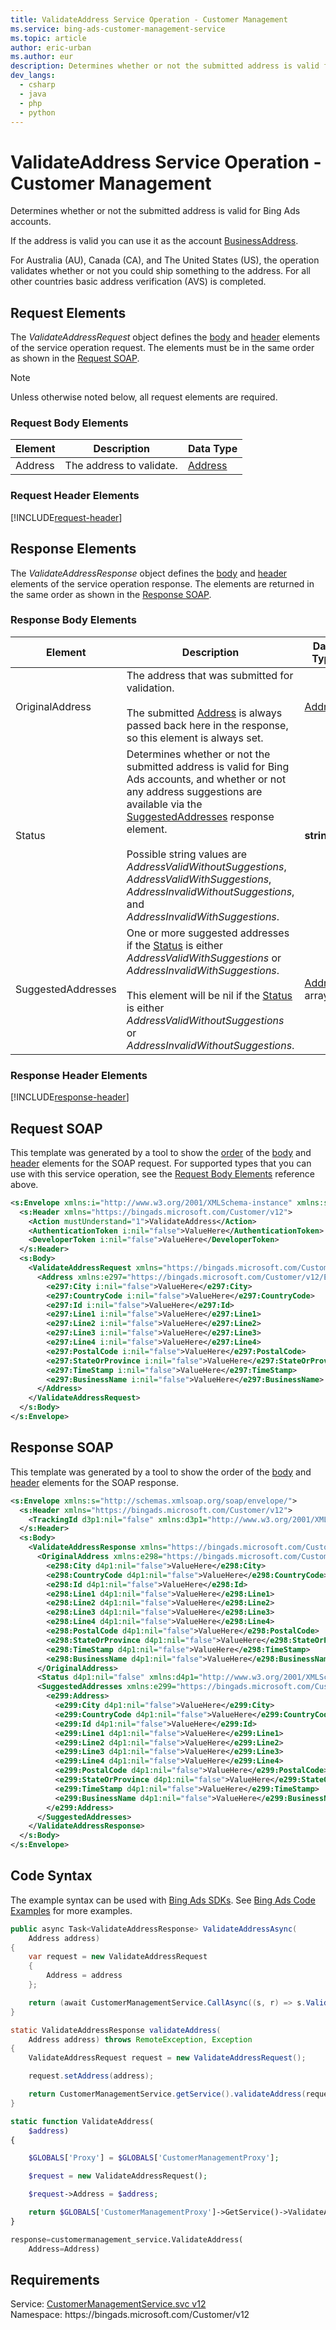 ```yaml
---
title: ValidateAddress Service Operation - Customer Management
ms.service: bing-ads-customer-management-service
ms.topic: article
author: eric-urban
ms.author: eur
description: Determines whether or not the submitted address is valid for Bing Ads accounts.
dev_langs: 
  - csharp
  - java
  - php
  - python
---
```

# ValidateAddress Service Operation - Customer Management
Determines whether or not the submitted address is valid for Bing Ads accounts. 

If the address is valid you can use it as the account [BusinessAddress](advertiseraccount.md#businessaddress). 

For Australia (AU), Canada (CA), and The United States (US), the operation validates whether or not you could ship something to the address. For all other countries basic address verification (AVS) is completed. 

## <a name="request"></a>Request Elements
The *ValidateAddressRequest* object defines the [body](#request-body) and [header](#request-header) elements of the service operation request. The elements must be in the same order as shown in the [Request SOAP](#request-soap). 

> [!NOTE]
> Unless otherwise noted below, all request elements are required.

### <a name="request-body"></a>Request Body Elements

|Element|Description|Data Type|
|-----------|---------------|-------------|
|<a name="address"></a>Address|The address to validate.|[Address](address.md)|

### <a name="request-header"></a>Request Header Elements
[!INCLUDE[request-header](./includes/request-header.md)]

## <a name="response"></a>Response Elements
The *ValidateAddressResponse* object defines the [body](#response-body) and [header](#response-header) elements of the service operation response. The elements are returned in the same order as shown in the [Response SOAP](#response-soap).

### <a name="response-body"></a>Response Body Elements

|Element|Description|Data Type|
|-----------|---------------|-------------|
|<a name="originaladdress"></a>OriginalAddress|The address that was submitted for validation.<br/><br/>The submitted [Address](#address) is always passed back here in the response, so this element is always set.|[Address](address.md)|
|<a name="status"></a>Status|Determines whether or not the submitted address is valid for Bing Ads accounts, and whether or not any address suggestions are available via the [SuggestedAddresses](#suggestedaddresses) response element.<br/><br/>Possible string values are *AddressValidWithoutSuggestions*, *AddressValidWithSuggestions*, *AddressInvalidWithoutSuggestions*, and *AddressInvalidWithSuggestions*.|**string**|
|<a name="suggestedaddresses"></a>SuggestedAddresses|One or more suggested addresses if the [Status](#status) is either *AddressValidWithSuggestions* or *AddressInvalidWithSuggestions*.<br/><br/>This element will be nil if the [Status](#status) is either *AddressValidWithoutSuggestions* or *AddressInvalidWithoutSuggestions*.|[Address](address.md) array|

### <a name="response-header"></a>Response Header Elements
[!INCLUDE[response-header](./includes/response-header.md)]

## <a name="request-soap"></a>Request SOAP
This template was generated by a tool to show the [order](../guides/services-protocol.md#element-order) of the [body](#request-body) and [header](#request-header) elements for the SOAP request. For supported types that you can use with this service operation, see the [Request Body Elements](#request-header) reference above.

```xml
<s:Envelope xmlns:i="http://www.w3.org/2001/XMLSchema-instance" xmlns:s="http://schemas.xmlsoap.org/soap/envelope/">
  <s:Header xmlns="https://bingads.microsoft.com/Customer/v12">
    <Action mustUnderstand="1">ValidateAddress</Action>
    <AuthenticationToken i:nil="false">ValueHere</AuthenticationToken>
    <DeveloperToken i:nil="false">ValueHere</DeveloperToken>
  </s:Header>
  <s:Body>
    <ValidateAddressRequest xmlns="https://bingads.microsoft.com/Customer/v12">
      <Address xmlns:e297="https://bingads.microsoft.com/Customer/v12/Entities" i:nil="false">
        <e297:City i:nil="false">ValueHere</e297:City>
        <e297:CountryCode i:nil="false">ValueHere</e297:CountryCode>
        <e297:Id i:nil="false">ValueHere</e297:Id>
        <e297:Line1 i:nil="false">ValueHere</e297:Line1>
        <e297:Line2 i:nil="false">ValueHere</e297:Line2>
        <e297:Line3 i:nil="false">ValueHere</e297:Line3>
        <e297:Line4 i:nil="false">ValueHere</e297:Line4>
        <e297:PostalCode i:nil="false">ValueHere</e297:PostalCode>
        <e297:StateOrProvince i:nil="false">ValueHere</e297:StateOrProvince>
        <e297:TimeStamp i:nil="false">ValueHere</e297:TimeStamp>
        <e297:BusinessName i:nil="false">ValueHere</e297:BusinessName>
      </Address>
    </ValidateAddressRequest>
  </s:Body>
</s:Envelope>
```

## <a name="response-soap"></a>Response SOAP
This template was generated by a tool to show the order of the [body](#response-body) and [header](#response-header) elements for the SOAP response.

```xml
<s:Envelope xmlns:s="http://schemas.xmlsoap.org/soap/envelope/">
  <s:Header xmlns="https://bingads.microsoft.com/Customer/v12">
    <TrackingId d3p1:nil="false" xmlns:d3p1="http://www.w3.org/2001/XMLSchema-instance">ValueHere</TrackingId>
  </s:Header>
  <s:Body>
    <ValidateAddressResponse xmlns="https://bingads.microsoft.com/Customer/v12">
      <OriginalAddress xmlns:e298="https://bingads.microsoft.com/Customer/v12/Entities" d4p1:nil="false" xmlns:d4p1="http://www.w3.org/2001/XMLSchema-instance">
        <e298:City d4p1:nil="false">ValueHere</e298:City>
        <e298:CountryCode d4p1:nil="false">ValueHere</e298:CountryCode>
        <e298:Id d4p1:nil="false">ValueHere</e298:Id>
        <e298:Line1 d4p1:nil="false">ValueHere</e298:Line1>
        <e298:Line2 d4p1:nil="false">ValueHere</e298:Line2>
        <e298:Line3 d4p1:nil="false">ValueHere</e298:Line3>
        <e298:Line4 d4p1:nil="false">ValueHere</e298:Line4>
        <e298:PostalCode d4p1:nil="false">ValueHere</e298:PostalCode>
        <e298:StateOrProvince d4p1:nil="false">ValueHere</e298:StateOrProvince>
        <e298:TimeStamp d4p1:nil="false">ValueHere</e298:TimeStamp>
        <e298:BusinessName d4p1:nil="false">ValueHere</e298:BusinessName>
      </OriginalAddress>
      <Status d4p1:nil="false" xmlns:d4p1="http://www.w3.org/2001/XMLSchema-instance">ValueHere</Status>
      <SuggestedAddresses xmlns:e299="https://bingads.microsoft.com/Customer/v12/Entities" d4p1:nil="false" xmlns:d4p1="http://www.w3.org/2001/XMLSchema-instance">
        <e299:Address>
          <e299:City d4p1:nil="false">ValueHere</e299:City>
          <e299:CountryCode d4p1:nil="false">ValueHere</e299:CountryCode>
          <e299:Id d4p1:nil="false">ValueHere</e299:Id>
          <e299:Line1 d4p1:nil="false">ValueHere</e299:Line1>
          <e299:Line2 d4p1:nil="false">ValueHere</e299:Line2>
          <e299:Line3 d4p1:nil="false">ValueHere</e299:Line3>
          <e299:Line4 d4p1:nil="false">ValueHere</e299:Line4>
          <e299:PostalCode d4p1:nil="false">ValueHere</e299:PostalCode>
          <e299:StateOrProvince d4p1:nil="false">ValueHere</e299:StateOrProvince>
          <e299:TimeStamp d4p1:nil="false">ValueHere</e299:TimeStamp>
          <e299:BusinessName d4p1:nil="false">ValueHere</e299:BusinessName>
        </e299:Address>
      </SuggestedAddresses>
    </ValidateAddressResponse>
  </s:Body>
</s:Envelope>
```

## <a name="example"></a>Code Syntax
The example syntax can be used with [Bing Ads SDKs](../guides/client-libraries.md). See [Bing Ads Code Examples](../guides/code-examples.md) for more examples.
```csharp
public async Task<ValidateAddressResponse> ValidateAddressAsync(
	Address address)
{
	var request = new ValidateAddressRequest
	{
		Address = address
	};

	return (await CustomerManagementService.CallAsync((s, r) => s.ValidateAddressAsync(r), request));
}
```
```java
static ValidateAddressResponse validateAddress(
	Address address) throws RemoteException, Exception
{
	ValidateAddressRequest request = new ValidateAddressRequest();

	request.setAddress(address);

	return CustomerManagementService.getService().validateAddress(request);
}
```
```php
static function ValidateAddress(
	$address)
{

	$GLOBALS['Proxy'] = $GLOBALS['CustomerManagementProxy'];

	$request = new ValidateAddressRequest();

	$request->Address = $address;

	return $GLOBALS['CustomerManagementProxy']->GetService()->ValidateAddress($request);
}
```
```python
response=customermanagement_service.ValidateAddress(
	Address=Address)
```

## Requirements
Service: [CustomerManagementService.svc v12](https://clientcenter.api.bingads.microsoft.com/Api/CustomerManagement/v12/CustomerManagementService.svc)  
Namespace: https\://bingads.microsoft.com/Customer/v12  

